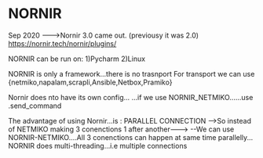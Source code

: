 # NORNIR

Sep 2020 --->Nornir 3.0 came out.  (previousy it was 2.0)
https://nornir.tech/nornir/plugins/

NORNIR can be run on:
1)Pycharm
2)Linux

NORNIR is only a framework...there is no trasnport
For transport we can use {netmiko,napalam,scrapli,Ansible,Netbox,Pramiko}

Nornir does nto have its own config...
...if we use NORNIR_NETMIKO......use .send_command

The advantage of using Nornir...is : PARALLEL CONNECTION
-->So instead of NETMIKO making 3 conenctions 1 after another--->
--We can use NORNIR-NETMIKO....All 3 conenctions can happen at same time parallelly...
NORNIR does multi-threading...i.e multiple connections 

